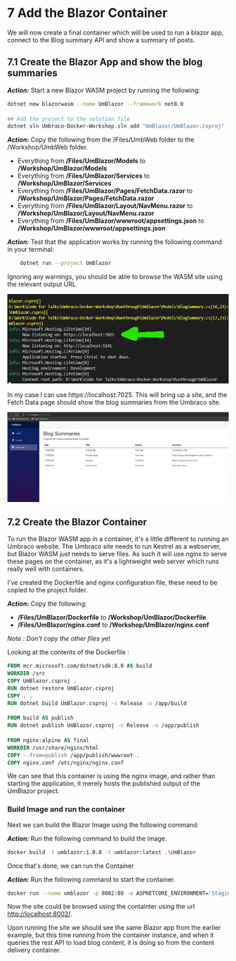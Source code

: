 # 7 Add the Blazor Container

We will now create a final container which will be used to run a blazor app, connect to the Blog summary API and show a summary of posts.

## 7.1 Create the Blazor App and show the blog summaries

***Action:*** Start a new Blazor WASM project by running the following:

```bash
dotnet new blazorwasm --name UmBlazor --framework net8.0

## Add the project to the solution file
dotnet sln Umbraco-Docker-Workshop.sln add "UmBlazor/UmBlazor.csproj"
```

***Action:*** Copy the following from the /Files/UmbWeb folder to the /Workshop/UmbWeb folder.

- Everything from **/Files/UmBlazor/Models** to **/Workshop/UmBlazor/Models**
- Everything from **/Files/UmBlazor/Services** to **/Workshop/UmBlazor/Services**
- Everything from **/Files/UmBlazor/Pages/FetchData.razor** to **/Workshop/UmBlazor/Pages/FetchData.razor**
- Everything from **/Files/UmBlazor/Layout/NavMenu.razor** to **/Workshop/UmBlazor/Layout/NavMenu.razor**
- Everything from **/Files/UmBlazor/wwwroot/appsettings.json** to **/Workshop/UmBlazor/wwwroot/appsettings.json**

***Action:*** Test that the application works by running the following command in your terminal:

```bash
    dotnet run --project UmBlazor
```
    
Ignoring any warnings, you should be able to browse the WASM site using the relevant output URL

![Blazor App](media/5_BlazorWasm.png)

In my case I can use https://localhost:7025. This will bring up a site, and the Fetch Data page should show the blog summaries from the Umbraco site.

![Blazor Fetch Data](media/5_BlazorWasm2.png)


## 7.2 Create the Blazor Container

To run the Blazor WASM app in a container, it's a little different to running an Umbraco website. The Umbraco site needs to run Kestrel as a webserver, but Blazor WASM just needs to serve files. As such it will use nginx to serve these pages on the container, as it's a lightweight web server which runs really well with containers.

I've created the Dockerfile and nginx configuration file, these need to be copied to the project folder.

***Action:*** Copy the following:

- **/Files/UmBlazor/Dockerfile** to **/Workshop/UmBlazor/Dockerfile**
- **/Files/UmBlazor/nginx.conf** to **/Workshop/UmBlazor/nginx.conf**

*Note : Don't copy the other files yet*

Looking at the contents of the Dockerfile : 

```dockerfile
FROM mcr.microsoft.com/dotnet/sdk:8.0 AS build
WORKDIR /src
COPY UmBlazor.csproj .
RUN dotnet restore UmBlazor.csproj
COPY . .
RUN dotnet build UmBlazor.csproj -c Release -o /app/build

FROM build AS publish
RUN dotnet publish UmBlazor.csproj -c Release -o /app/publish

FROM nginx:alpine AS final
WORKDIR /usr/share/nginx/html
COPY --from=publish /app/publish/wwwroot .
COPY nginx.conf /etc/nginx/nginx.conf
```

We can see that this container is using the nginx image, and rather than starting the application, it merely hosts the published output of the UmBlazor project. 

### Build Image and run the container

Next we can build the Blazor Image using the following command:

***Action:*** Run the following command to build the image.

```bash
docker build -t umblazor:1.0.0 -t umblazor:latest .\UmBlazor    
```

Once that's done, we can run the Container

***Action:*** Run the following command to start the container.

```bash
docker run --name umblazor -p 8002:80 -e ASPNETCORE_ENVIRONMENT='Staging' --network=umbNet -d umblazor:latest
```

Now the site could be browsed using the containter using the url [http://localhost:8002/](http://localhost:8002/).
   
Upon running the site we should see the same Blazor app from the earlier example, but this time running from the container instance, and when it queries the rest API to load blog content, it is doing so from the content delivery container.

